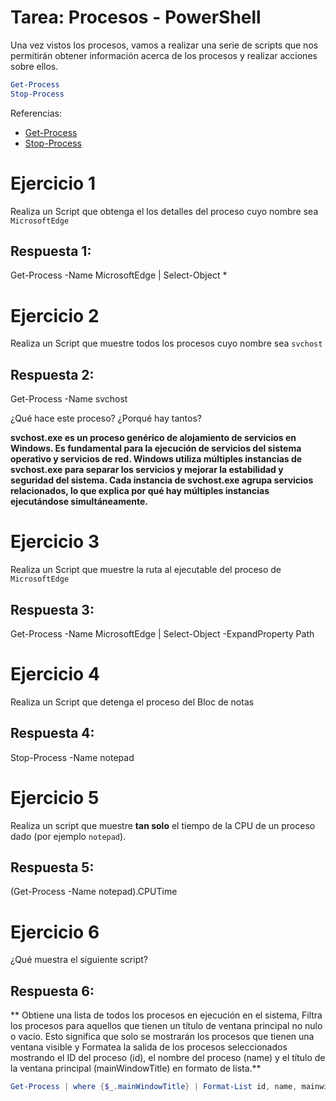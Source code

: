 # Tarea: Procesos - PowerShell

Una vez vistos los procesos, vamos a realizar una serie de scripts que nos permitirán obtener información acerca de los procesos y realizar acciones sobre ellos.

``` powershell
Get-Process
Stop-Process
```

Referencias:

* [Get-Process](https://docs.microsoft.com/en-us/powershell/module/microsoft.powershell.management/get-process?view=powershell-6)
* [Stop-Process](https://docs.microsoft.com/en-us/powershell/module/microsoft.powershell.management/stop-process?view=powershell-6)


# Ejercicio 1

Realiza un Script que obtenga el los detalles del proceso cuyo nombre sea `MicrosoftEdge`

## Respuesta 1:
Get-Process -Name MicrosoftEdge | Select-Object *

# Ejercicio 2

Realiza un Script que muestre todos los procesos cuyo nombre sea `svchost`

## Respuesta 2:
Get-Process -Name svchost

¿Qué hace este proceso? ¿Porqué hay tantos?

**svchost.exe es un proceso genérico de alojamiento de servicios en Windows. Es fundamental para la ejecución de servicios del sistema operativo y servicios de red. Windows utiliza múltiples instancias de svchost.exe para separar los servicios y mejorar la estabilidad y seguridad del sistema. Cada instancia de svchost.exe agrupa servicios relacionados, lo que explica por qué hay múltiples instancias ejecutándose simultáneamente.**

# Ejercicio 3

Realiza un Script que muestre la ruta al ejecutable del proceso de `MicrosoftEdge`

## Respuesta 3:
Get-Process -Name MicrosoftEdge | Select-Object -ExpandProperty Path

# Ejercicio 4

Realiza un Script que detenga el proceso del Bloc de notas

## Respuesta 4:
Stop-Process -Name notepad

# Ejercicio 5

Realiza un script que muestre **tan solo** el tiempo de la CPU de un proceso dado (por ejemplo `notepad`). 

## Respuesta 5:
(Get-Process -Name notepad).CPUTime

# Ejercicio 6

¿Qué muestra el siguiente script?

## Respuesta 6:
** Obtiene una lista de todos los procesos en ejecución en el sistema, Filtra los procesos para aquellos que tienen un título de ventana principal no nulo o vacío. Esto significa que solo se mostrarán los procesos que tienen una ventana visible y Formatea la salida de los procesos seleccionados mostrando el ID del proceso (id), el nombre del proceso (name) y el título de la ventana principal (mainWindowTitle) en formato de lista.**

``` powershell
Get-Process | where {$_.mainWindowTitle} | Format-List id, name, mainwindowtitle 
```
